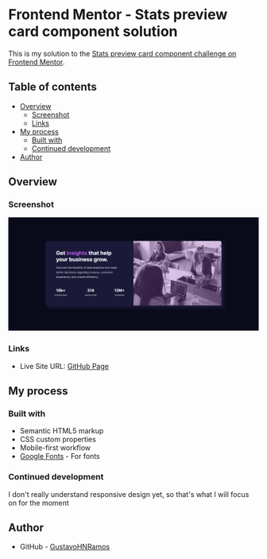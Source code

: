 # Frontend Mentor - Stats preview card component solution

This is my solution to the [Stats preview card component challenge on Frontend Mentor](https://www.frontendmentor.io/challenges/stats-preview-card-component-8JqbgoU62).

## Table of contents

- [Overview](#overview)
  - [Screenshot](#screenshot)
  - [Links](#links)
- [My process](#my-process)
  - [Built with](#built-with)
  - [Continued development](#continued-development)
- [Author](#author)

## Overview

### Screenshot

![](./images/preview-stats.png)

### Links

- Live Site URL: [GitHub Page](https://gustavohnramos.github.io/stats-preview/)

## My process

### Built with

- Semantic HTML5 markup
- CSS custom properties
- Mobile-first workflow
- [Google Fonts](https://fonts.google.com/) - For fonts

### Continued development

I don't really understand responsive design yet, so that's what I will focus on for the moment

## Author

- GitHub - [GustavoHNRamos](https://github.com/GustavoHNRamos)
